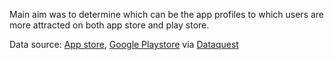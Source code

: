 Main aim was to determine which can be the app profiles to which users are more attracted on both app store and play store.

Data source: [App store](https://www.kaggle.com/ramamet4/app-store-apple-data-set-10k-apps/home), [Google Playstore](https://www.kaggle.com/lava18/google-play-store-apps) via [Dataquest](https://www.dataquest.io/course/python-for-data-science-fundamentals)
